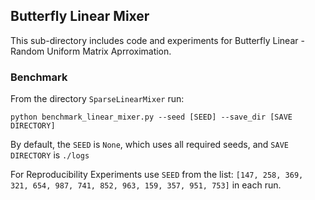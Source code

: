 ## Butterfly Linear Mixer

This sub-directory includes code and experiments for Butterfly Linear  - Random Uniform Matrix Aprroximation.

### Benchmark

From the directory `SparseLinearMixer` run:   

```python benchmark_linear_mixer.py --seed [SEED] --save_dir [SAVE DIRECTORY]```

By default, the `SEED` is `None`, which uses all required seeds, and `SAVE DIRECTORY` is `./logs` 

For Reproducibility Experiments use `SEED` from the list: `[147, 258, 369, 321, 654, 987, 741, 852, 963, 159, 357, 951, 753]` in each run.